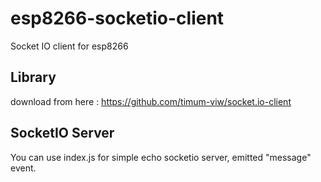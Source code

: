 # esp8266-socketio-client
Socket IO client for esp8266
## Library
download from here :
https://github.com/timum-viw/socket.io-client
## SocketIO Server
You can use index.js for simple echo socketio server, emitted "message" event.
